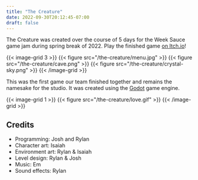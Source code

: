 ```yaml
---
title: "The Creature"
date: 2022-09-30T20:12:45-07:00
draft: false
---
```


The Creature was created over the course of 5 days for the Week Sauce game jam during spring break of 2022. Play the finished game [on Itch.io](https://creature-games.itch.io/the-creature)!

{{< image-grid 3 >}}
{{< figure src="/the-creature/menu.jpg" >}}
{{< figure src="/the-creature/cave.png" >}}
{{< figure src="/the-creature/crystal-sky.png" >}}
{{< /image-grid >}}

<!--more-->

This was the first game our team finished together and remains the namesake for the studio. It was created using the [Godot](https://godotengine.org/) game engine.

{{< image-grid 1 >}}
{{< figure src="/the-creature/love.gif" >}}
{{< /image-grid >}}

## Credits

- Programming: Josh and Rylan
- Character art: Isaiah
- Environment art: Rylan & Isaiah
- Level design: Rylan & Josh
- Music: Em
- Sound effects: Rylan